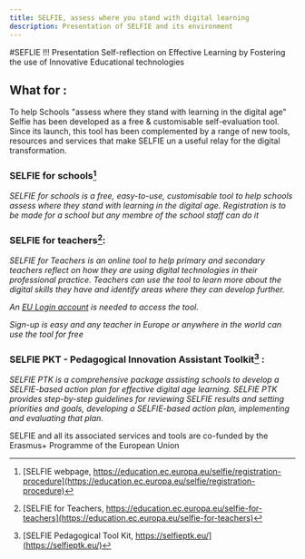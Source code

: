 ```yaml
---
title: SELFIE, assess where you stand with digital learning
description: Presentation of SELFIE and its environment
---
```


#SEFLIE
!!! Presentation
      Self-reflection on Effective Learning by Fostering the use of Innovative Educational technologies

## What for :

To help Schools "assess where they stand with learning in the digital age" Selfie has been developed as a free & customisable self-evaluation tool.
Since its launch, this tool has been complemented by a range of new tools, resources and services that make SELFIE un a useful relay for the digital transformation.

### SELFIE for schools[^Selfie1]

_SELFIE for schools is a free, easy-to-use, customisable tool to help schools assess where they stand with learning in the digital age. Registration is to be made for a school but any membre of the school staff can do it_

### SELFIE for teachers[^Selfie2]:

_SELFIE for Teachers is an online tool to help primary and secondary teachers reflect on how they are using digital technologies in their professional practice. Teachers can use the tool to learn more about the digital skills they have and identify areas where they can develop further._

_An [EU Login account](https://webgate.ec.europa.eu/cas/login) is needed to access the tool._

_Sign-up is easy and any teacher in Europe or anywhere in the world can use the tool for free_

### SELFIE PKT - Pedagogical Innovation Assistant Toolkit[^Selfie3] :

_SELFIE PTK is a comprehensive package assisting schools to develop a SELFIE-based action plan for effective digital age learning. SELFIE PTK provides step-by-step guidelines for reviewing SELFIE results and setting priorities and goals, developing a SELFIE-based action plan, implementing and evaluating that plan._

SELFIE and all its associated services and tools are co-funded by the Erasmus+ Programme of the European Union

[^Selfie1]: [SELFIE webpage, https://education.ec.europa.eu/selfie/registration-procedure](https://education.ec.europa.eu/selfie/registration-procedure)
[^Selfie2]: [SELFIE for Teachers, https://education.ec.europa.eu/selfie-for-teachers](https://education.ec.europa.eu/selfie-for-teachers)
[^Selfie3]: [SELFIE Pedagogical Tool Kit, https://selfieptk.eu/](https://selfieptk.eu/)
